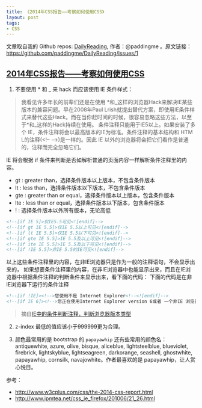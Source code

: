 ```yaml
---
title: 《2014年CSS报告——考察如何使用CSS》
layout: post
tags:
- CSS
---
```



 文章取自我的 Github  repos: [DailyReading](https://github.com/paddingme/DailyReading), 作者：@paddingme 。原文链接：https://github.com/paddingme/DailyReading/issues/1

## [2014年CSS报告——考察如何使用CSS](http://www.w3cplus.com/css/the-2014-css-report.html) 



1. 不要使用 * 和 _ 来 hack 而应该使用 IE 条件样式：  

 > 我看见许多年长的前辈们还是在使用 \*和\_这样的浏览器Hack来解决IE某些版本的兼容问题。早在2008年Paul Lrish就提出替代方案，即使用IE条件样式来替代这些Hack。而在当你赶时间的时候，很容易忽略这些方法，以至于*和_这样的Hack持续在使用。
 条件注释只能用于IE5以上。如果安装了多个 IE，条件注释将会以最高版本的IE为标准。条件注释的基本结构和 HTM L的注释(<!– –>)是一样的。因此 IE 以外的浏览器将会把它们看作是普通的，注释而完全忽略它们。

 IE 将会根据 if 条件来判断是否如解析普通的页面内容一样解析条件注释里的内容。
 - gt : greater than，选择条件版本以上版本，不包含条件版本
 - lt : less than，选择条件版本以下版本，不包含条件版本
 - gte : greater than or equal，选择条件版本以上版本，包含条件版本
 - lte : less than or equal，选择条件版本以下版本，包含条件版本
 - ! : 选择条件版本以外所有版本，无论高低

  ```html
 <!--[if IE 5]>仅IE5.5可见<![endif]-->
 <!--[if gt IE 5.5]>仅IE 5.5以上可见<![endif]-->
 <!--[if lt IE 5.5]>仅IE 5.5以下可见<![endif]-->
 <!--[if gte IE 5.5]>IE 5.5及以上可见<![endif]-->
 <!--[if ite IE 5.5]>IE 5.5及以下可见<![endif]-->
 <!--[if !IE 5.5]>非IE 5.5的IE可见<![endif]-->
 ```
 以上这些条件注释里的内容，在非IE浏览器只是作为一般的注释语句，不会显示出来的，
如果想要条件注释里的内容，在非IE浏览器中也能显示出来，而且在IE浏览器中根据条件注释的判断条件来显示出来，看下面的代码：
 下面的代码是在非IE浏览器下运行的条件注释
 ```html
 <!--[if !IE]><!-->您使用不是 Internet Explorer<!--<![endif]-->
 <!--[if IE 6]><!-->您正在使用Internet Explorer version 6或者 一个非IE 浏览器<!--<![endif]-->
 ```

 > 摘自[IE中的条件判断注释，判断浏览器版本类型](http://www.ipmtea.net/css_ie_firefox/201006/21_26.html)
2. z-index 最低的值应该小于999999更为合理。

3. 颜色最常用的是 bootstrap 的 `papayawhip` 还有些常用的颜色名：  
  antiquewhite, azure, olive, bisque, aliceblue, lightsteelblue, blueviolet, firebrick, lightskyblue, lightseagreen, darkorange, seashell, ghostwhite, papayawhip, cornsilk, navajowhite。作者最喜欢的是 papayawhip，让人赏心悦目。


参考：
- http://www.w3cplus.com/css/the-2014-css-report.html
- http://www.ipmtea.net/css_ie_firefox/201006/21_26.html
